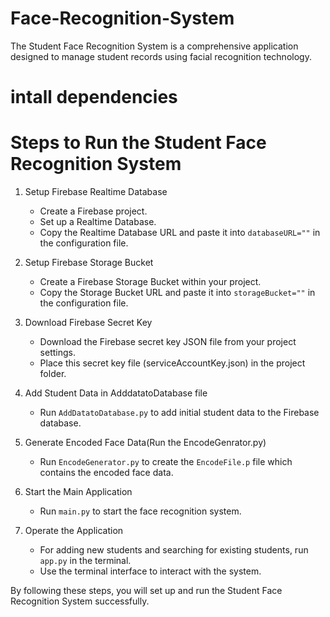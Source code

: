 # Face-Recognition-System
The Student Face Recognition System is a comprehensive application designed to manage student records using facial recognition technology. 

# intall dependencies 

# Steps to Run the Student Face Recognition System

1. Setup Firebase Realtime Database
   - Create a Firebase project.
   - Set up a Realtime Database.
   - Copy the Realtime Database URL and paste it into `databaseURL=""` in the configuration file.

2. Setup Firebase Storage Bucket
   - Create a Firebase Storage Bucket within your project.
   - Copy the Storage Bucket URL and paste it into `storageBucket=""` in the configuration file.

3. Download Firebase Secret Key 
   - Download the Firebase secret key JSON file from your project settings.
   - Place this secret key file (serviceAccountKey.json) in the project folder.

4. Add Student Data in AdddatatoDatabase file
   - Run `AddDatatoDatabase.py` to add initial student data to the Firebase database.

5. Generate Encoded Face Data(Run the EncodeGenrator.py)
   - Run `EncodeGenerator.py` to create the `EncodeFile.p` file which contains the encoded face data.

6. Start the Main Application
   - Run `main.py` to start the face recognition system.

7. Operate the Application
   - For adding new students and searching for existing students, run `app.py` in the terminal.
   - Use the terminal interface to interact with the system.

By following these steps, you will set up and run the Student Face Recognition System successfully.
